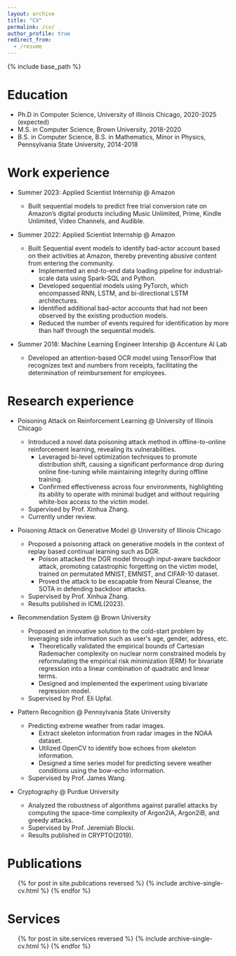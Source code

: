```yaml
---
layout: archive
title: "CV"
permalink: /cv/
author_profile: true
redirect_from:
  - /resume
---
```


{% include base_path %}

Education
======
* Ph.D in Computer Science, University of Illinois Chicago, 2020-2025 (expected)
* M.S. in Computer Science, Brown University, 2018-2020
* B.S. in Computer Science, B.S. in Mathematics, Minor in Physics, Pennsylvania State University, 2014-2018

Work experience
======
* Summer 2023: Applied Scientist Internship @ Amazon
  * Built sequential models to predict free trial conversion rate on Amazon’s digital products including Music Unlimited, Prime, Kindle Unlimited, Video Channels, and Audible.
  
* Summer 2022: Applied Scientist Internship @ Amazon
  * Built Sequential event models to identify bad-actor account based on their activities at Amazon, thereby preventing abusive content from entering the community.
    * Implemented an end-to-end data loading pipeline for industrial-scale data using Spark-SQL and Python.
    * Developed sequential models using PyTorch, which encompassed RNN, LSTM, and bi-directional LSTM architectures.
    * Identified additional bad-actor accounts that had not been observed by the existing production models.
    * Reduced the number of events required for identification by more than half through the sequential models.

* Summer 2018: Machine Learning Engineer Intership @ Accenture AI Lab
  * Developed an attention-based OCR model using TensorFlow that recognizes text and numbers from receipts, facilitating the determination of reimbursement for employees.
    
Research experience
======
* Poisoning Attack on Reinforcement Learning @ University of Illinois Chicago
  * Introduced a novel data poisoning attack method in offline-to-online reinforcement learning, revealing its vulnerabilities.
    * Leveraged bi-level optimization techniques to promote distribution shift, causing a significant performance drop during online fine-tuning while maintaining integrity during offline training.
    * Confirmed effectiveness across four environments, highlighting its ability to operate with minimal budget and without requiring white-box access to the victim model.
  * Supervised by Prof. Xinhua Zhang.
  * Currently under review.

* Poisoning Attack on Generative Model @ University of Illinois Chicago
  * Proposed a poisoning attack on generative models in the context of replay based continual learning such as DGR.
    * Poison attacked the DGR model through input-aware backdoor attack, promoting catastrophic forgetting on the victim model, trained on permutated MNIST, EMNIST, and CIFAR-10 dataset.
    * Proved the attack to be escapable from Neural Cleanse, the SOTA in defending backdoor attacks.
  * Supervised by Prof. Xinhua Zhang.
  * Results published in ICML(2023).

* Recommendation System @ Brown University
  * Proposed an innovative solution to the cold-start problem by leveraging side information such as user's age, gender, address, etc.
    * Theoretically validated the empirical bounds of Cartesian Rademacher complexity on nuclear norm constrained models by reformulating the empirical risk minimization (ERM) for bivariate regression into a linear combination of quadratic and linear terms.
    * Designed and implemented the experiment using bivariate regression model.
  * Supervised by Prof. Eli Upfal.

    
* Pattern Recognition @ Pennsylvania State University
  * Predicting extreme weather from radar images.
    * Extract skeleton information from radar images in the NOAA dataset.
    * Utilized OpenCV to identify bow echoes from skeleton information.
    * Designed a time series model for predicting severe weather conditions using the bow-echo information.
  * Supervised by Prof. James Wang.

* Cryptography @ Purdue University
  * Analyzed the robustness of algorithms against parallel attacks by computing the space-time complexity of Argon2iA, Argon2iB, and greedy attacks.
  * Supervised by Prof. Jeremiah Blocki.
  * Results published in CRYPTO(2019).

Publications
======
  <ul>{% for post in site.publications reversed %}
    {% include archive-single-cv.html %}
  {% endfor %}</ul>
  

Services
======
  <ul>{% for post in site.services reversed %}
    {% include archive-single-cv.html %}
  {% endfor %}</ul>
  

